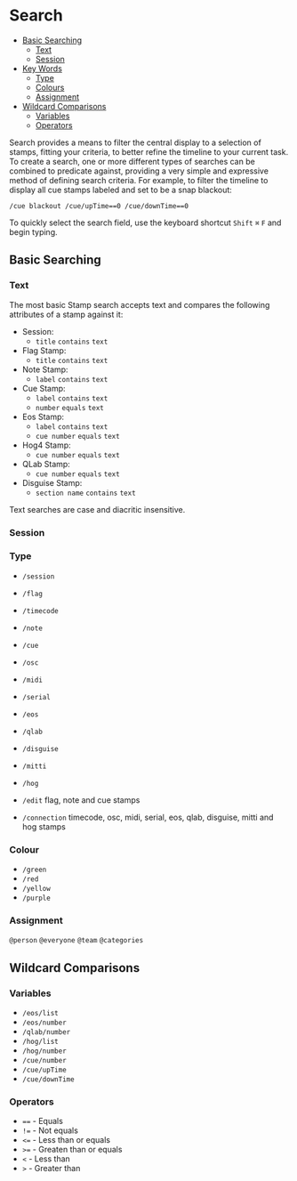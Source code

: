 # Search

- [Basic Searching](#basic-searching)
    - [Text](#text)
    - [Session](#session)
- [Key Words](#key-words)
    - [Type](#type)
    - [Colours](#colour)
    - [Assignment](#assignment)
- [Wildcard Comparisons](#wildcard-comparisons)
	- [Variables](#variables)
    - [Operators](#operators)

Search provides a means to filter the central display to a selection of stamps, fitting your criteria, to better refine the timeline to your current task.
To create a search, one or more different types of searches can be combined to predicate against, providing a very simple and expressive method of defining search criteria.
For example, to filter the timeline to display all cue stamps labeled and set to be a snap blackout:

`/cue blackout /cue/upTime==0 /cue/downTime==0`

To quickly select the search field, use the keyboard shortcut `Shift` `⌘` `F` and begin typing.

<a name="basic-searching"></a>
## Basic Searching

<a name="text"></a>
### Text
The most basic Stamp search accepts text and compares the following attributes of a stamp against it:
- Session:
    - `title` `contains` `text`
- Flag Stamp:
    - `title` `contains` `text`
- Note Stamp:
    - `label` `contains` `text`
- Cue Stamp:
    - `label` `contains` `text`
    - `number` `equals` `text`
- Eos Stamp:
    - `label` `contains` `text`
    - `cue number` `equals` `text`
- Hog4 Stamp:
    - `cue number` `equals` `text`
- QLab Stamp:
    - `cue number` `equals` `text`
- Disguise Stamp: 
    - `section name` `contains` `text`

Text searches are case and diacritic insensitive.

<a name="session"></a>
### Session

<a name="type"></a>
### Type
- `/session`
- `/flag`
- `/timecode`
- `/note`
- `/cue`
- `/osc`
- `/midi`
- `/serial`
- `/eos`
- `/qlab`
- `/disguise`
- `/mitti`
- `/hog`

- `/edit`
    flag, note and cue stamps
- `/connection`
    timecode, osc, midi, serial, eos, qlab, disguise, mitti and hog stamps
<a name="colour"></a>
### Colour
- `/green`
- `/red`
- `/yellow`
- `/purple`
<a name="assinnment"></a>
### Assignment
 `@person`
 `@everyone`
 `@team`
 `@categories`
<a name="wildcard-comparisons"></a>
## Wildcard Comparisons
<a name="variables"></a>
### Variables
- `/eos/list`
- `/eos/number`
- `/qlab/number`
- `/hog/list`
- `/hog/number`
- `/cue/number`
- `/cue/upTime`
- `/cue/downTime`
<a name="operators"></a>
### Operators
- `==` - Equals
- `!=` - Not equals
- `<=` - Less than or equals
- `>=` - Greaten than or equals
- `<` - Less than
- `>` - Greater than